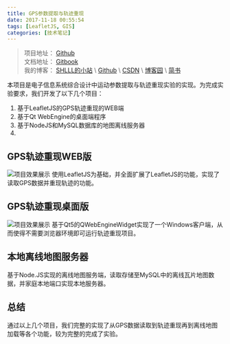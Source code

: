 ```yaml
---
title: GPS参数提取与轨迹重现
date: 2017-11-18 00:55:54
tags: [LeafletJS, GIS]
categories: [技术笔记]
---
```


>项目地址： [Github](https://github.com/shlllshlll/GPSLoc)  
>文档地址： [Gitbook](https://shlllshlll.gitbooks.io/gps-trajectory-reproduce/>content/)  
>我的博客： [SHLLL的小站](http://shlll.me) \ [Github](https://shlllshlll.github.io/) \ [CSDN](http://blog.csdn.net/u011880112) \ [博客园](http://www.cnblogs.com/shlll/) \ [简书](https://www.jianshu.com/u/cbf8b521f6c2)


本项目是电子信息系统综合设计中运动参数提取与轨迹重现实验的实现。为完成实验要求，我们开发了以下几个项目：

1. 基于LeafletJS的GPS轨迹重现的WEB端
2. 基于Qt WebEngine的桌面端程序
3. 基于NodeJS和MySQL数据库的地图离线服务器
4. 
<!-- more -->

## GPS轨迹重现WEB版
![项目效果展示](https://i.loli.net/2017/11/13/5a09648b66c54.gif "GPS轨迹重现效果")
使用LeafletJS为基础，并全面扩展了LeafletJS的功能，实现了读取GPS数据并重现轨迹的功能。

## GPS轨迹重现桌面版
![项目效果展示](https://i.loli.net/2017/11/13/5a0967937a0a4.gif "GPS轨迹重现效果")
基于Qt5的QWebEngineWidget实现了一个Windows客户端，从而使得不需要浏览器环境即可运行轨迹重现项目。

## 本地离线地图服务器
基于Node.JS实现的离线地图服务端，读取存储至MySQL中的离线瓦片地图数据，并家庭本地端口实现本地服务器。

## 总结
通过以上几个项目，我们完整的实现了从GPS数据读取到轨迹重现再到离线地图加载等各个功能，较为完整的完成了实验。
